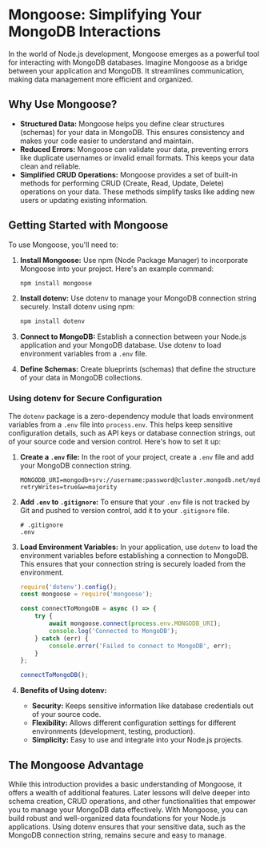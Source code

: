 # **Mongoose: Simplifying Your MongoDB Interactions**

In the world of Node.js development, Mongoose emerges as a powerful tool for interacting with MongoDB databases. Imagine Mongoose as a bridge between your application and MongoDB. It streamlines communication, making data management more efficient and organized.

## **Why Use Mongoose?**

- **Structured Data:** Mongoose helps you define clear structures (schemas) for your data in MongoDB. This ensures consistency and makes your code easier to understand and maintain.
- **Reduced Errors:** Mongoose can validate your data, preventing errors like duplicate usernames or invalid email formats. This keeps your data clean and reliable.
- **Simplified CRUD Operations:** Mongoose provides a set of built-in methods for performing CRUD (Create, Read, Update, Delete) operations on your data. These methods simplify tasks like adding new users or updating existing information.

## **Getting Started with Mongoose**

To use Mongoose, you'll need to:

1. **Install Mongoose:** Use npm (Node Package Manager) to incorporate Mongoose into your project. Here's an example command:
    
    ```bash
    npm install mongoose
    
    ```
    
2. **Install dotenv:** Use dotenv to manage your MongoDB connection string securely. Install dotenv using npm:
    
    ```bash
    npm install dotenv
    
    ```
    
3. **Connect to MongoDB:** Establish a connection between your Node.js application and your MongoDB database. Use dotenv to load environment variables from a `.env` file.
4. **Define Schemas:** Create blueprints (schemas) that define the structure of your data in MongoDB collections.

### **Using dotenv for Secure Configuration**

The `dotenv` package is a zero-dependency module that loads environment variables from a `.env` file into `process.env`. This helps keep sensitive configuration details, such as API keys or database connection strings, out of your source code and version control. Here's how to set it up:

1. **Create a `.env` file:** In the root of your project, create a `.env` file and add your MongoDB connection string.
    
    ```
    MONGODB_URI=mongodb+srv://username:password@cluster.mongodb.net/mydatabase?retryWrites=true&w=majority
    
    ```
    
2. **Add `.env` to `.gitignore`:** To ensure that your `.env` file is not tracked by Git and pushed to version control, add it to your `.gitignore` file.
    
    ```
    # .gitignore
    .env
    
    ```
    
3. **Load Environment Variables:** In your application, use `dotenv` to load the environment variables before establishing a connection to MongoDB. This ensures that your connection string is securely loaded from the environment.
    
    ```jsx
    require('dotenv').config();
    const mongoose = require('mongoose');
    
    const connectToMongoDB = async () => {
        try {
            await mongoose.connect(process.env.MONGODB_URI);
            console.log('Connected to MongoDB');
        } catch (err) {
            console.error('Failed to connect to MongoDB', err);
        }
    };
    
    connectToMongoDB();
    
    ```
    
4. **Benefits of Using dotenv:**
    - **Security:** Keeps sensitive information like database credentials out of your source code.
    - **Flexibility:** Allows different configuration settings for different environments (development, testing, production).
    - **Simplicity:** Easy to use and integrate into your Node.js projects.

## **The Mongoose Advantage**

While this introduction provides a basic understanding of Mongoose, it offers a wealth of additional features. Later lessons will delve deeper into schema creation, CRUD operations, and other functionalities that empower you to manage your MongoDB data effectively. With Mongoose, you can build robust and well-organized data foundations for your Node.js applications. Using dotenv ensures that your sensitive data, such as the MongoDB connection string, remains secure and easy to manage.